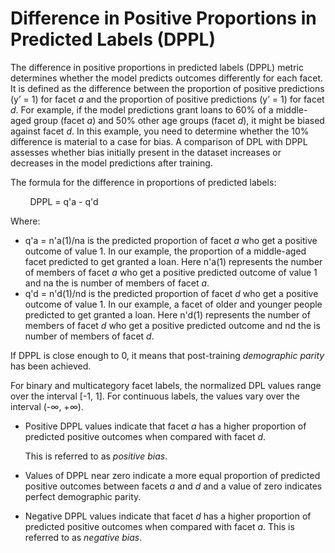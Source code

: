 # Difference in Positive Proportions in Predicted Labels \(DPPL\)<a name="clarify-post-training-bias-metric-dppl"></a>

The difference in positive proportions in predicted labels \(DPPL\) metric determines whether the model predicts outcomes differently for each facet\. It is defined as the difference between the proportion of positive predictions \(y’ = 1\) for facet *a* and the proportion of positive predictions \(y’ = 1\) for facet *d*\. For example, if the model predictions grant loans to 60% of a middle\-aged group \(facet *a*\) and 50% other age groups \(facet *d*\), it might be biased against facet *d*\. In this example, you need to determine whether the 10% difference is material to a case for bias\. A comparison of DPL with DPPL assesses whether bias initially present in the dataset increases or decreases in the model predictions after training\.

The formula for the difference in proportions of predicted labels:



        DPPL = q'a \- q'd

Where:
+ q'a = n'a\(1\)/na is the predicted proportion of facet *a* who get a positive outcome of value 1\. In our example, the proportion of a middle\-aged facet predicted to get granted a loan\. Here n'a\(1\) represents the number of members of facet *a* who get a positive predicted outcome of value 1 and na the is number of members of facet *a*\. 
+ q'd = n'd\(1\)/nd is the predicted proportion of facet *d* who get a positive outcome of value 1\. In our example, a facet of older and younger people predicted to get granted a loan\. Here n'd\(1\) represents the number of members of facet *d* who get a positive predicted outcome and nd the is number of members of facet *d*\. 

If DPPL is close enough to 0, it means that post\-training *demographic parity* has been achieved\.

For binary and multicategory facet labels, the normalized DPL values range over the interval \[\-1, 1\]\. For continuous labels, the values vary over the interval \(\-∞, \+∞\)\. 
+ Positive DPPL values indicate that facet *a* has a higher proportion of predicted positive outcomes when compared with facet *d*\. 

  This is referred to as *positive bias*\.
+ Values of DPPL near zero indicate a more equal proportion of predicted positive outcomes between facets *a* and *d* and a value of zero indicates perfect demographic parity\. 
+ Negative DPPL values indicate that facet *d* has a higher proportion of predicted positive outcomes when compared with facet *a*\. This is referred to as *negative bias*\.